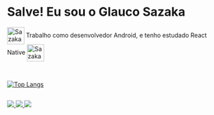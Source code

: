 # Salve! Eu sou o Glauco Sazaka

<img align="center" src="https://icongr.am/devicon/android-original.svg?size=40" alt="Sazaka-Java" width="40" height="40"/> Trabalho como desenvolvedor Android, e
tenho estudado React Native <img align="center" src="https://icongr.am/devicon/react-original.svg?size=40" alt="Sazaka-Java" width="40" height="40"/>

<br />

[![Top Langs](https://github-readme-stats.vercel.app/api/top-langs/?username=ysazaka&layout=compact)](https://github.com/ysazaka/github-readme-stats)

##

<div>
  <a href="mailto:ysazaka@gmail.com">
    <img src="https://img.shields.io/badge/Gmail-D14836?style=for-the-badge&logo=gmail&logoColor=white"/>
  </a>
  <a href="https://www.linkedin.com/in/glauco-sazaka">
    <img src="https://img.shields.io/badge/LinkedIn-0077B5?style=for-the-badge&logo=linkedin&logoColor=white"/>
  </a> 
  <a href="https://www.instagram.com/ysazaka">
    <img src="https://img.shields.io/badge/Instagram-E4405F?style=for-the-badge&logo=instagram&logoColor=white"/>
  </a>
</div>

